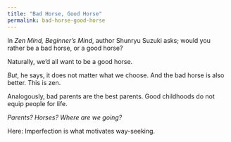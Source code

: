 ```yaml
---
title: "Bad Horse, Good Horse"
permalink: bad-horse-good-horse
---
```


In *Zen Mind, Beginner’s Mind*, author Shunryu Suzuki asks; would you rather be a bad horse, or a good horse?

Naturally, we’d all want to be a good horse.

*But*, he says, it does not matter what we choose. And the bad horse is also better. This is zen.

Analogously, bad parents are the best parents. Good childhoods do not equip people for life.

*Parents? Horses? Where are we going?*

Here: Imperfection is what motivates way-seeking.
